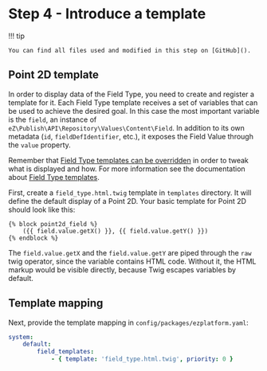 # Step 4 - Introduce a template

!!! tip

    You can find all files used and modified in this step on [GitHub]().

## Point 2D template

In order to display data of the Field Type, you need to create and register a template for it.
Each Field Type template receives a set of variables that can be used to achieve the desired goal.
In this case the most important variable is the `field`, an instance of `eZ\Publish\API\Repository\Values\Content\Field`.
In addition to its own metadata (`id`, `fieldDefIdentifier`, etc.), it exposes the Field Value through the `value` property.

Remember that [Field Type templates can be overridden](../../guide/twig_functions_reference.md#override-a-field-template-block) in order to tweak what is displayed and how.
For more information see the documentation about [Field Type templates](../../api/field_type_form_and_template.md#content-view-templates).

First, create a `field_type.html.twig` template in `templates` directory.
It will define the default display of a Point 2D.
Your basic template for Point 2D should look like this:

```html+twig
{% block point2d_field %}
    ({{ field.value.getX() }}, {{ field.value.getY() }})
{% endblock %}
```

The `field.value.getX` and  the `field.value.getY` are piped through the `raw` twig operator, since the variable contains HTML code.
Without it, the HTML markup would be visible directly, because Twig escapes variables by default.

## Template mapping

Next, provide the template mapping in `config/packages/ezplatform.yaml`:

```yaml
system:
    default:
        field_templates:
            - { template: 'field_type.html.twig', priority: 0 }
```
